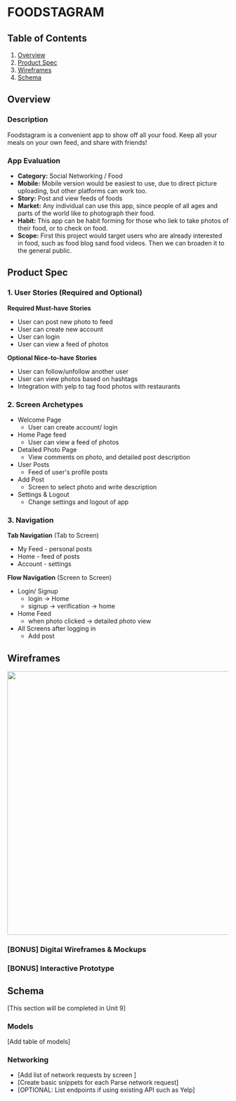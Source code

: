 # FOODSTAGRAM

## Table of Contents
1. [Overview](#Overview)
1. [Product Spec](#Product-Spec)
1. [Wireframes](#Wireframes)
2. [Schema](#Schema)

## Overview
### Description
Foodstagram is a convenient app to show off all your food. Keep all your meals on your own feed, and share with friends!

### App Evaluation
- **Category:** Social Networking / Food
- **Mobile:** Mobile version would be easiest to use, due to direct picture uploading, but other platforms can work too.
- **Story:** Post and view feeds of foods
- **Market:** Any individual can use this app, since people of all ages and parts of the world like to photograph their food.
- **Habit:** This app can be habit forming for those who liek to take photos of their food, or to check on food.
- **Scope:** First this project would target users who are already interested in food, such as food blog sand food videos. Then we can broaden it to the general public. 

## Product Spec

### 1. User Stories (Required and Optional)

**Required Must-have Stories**

* User can post new photo to feed
* User can create new account
* User can login
* User can view a feed of photos

**Optional Nice-to-have Stories**

* User can follow/unfollow another user
* User can view photos based on hashtags
* Integration with yelp to tag food photos with restaurants


### 2. Screen Archetypes

* Welcome Page
   * User can create account/ login
* Home Page feed
   * User can view a feed of photos
* Detailed Photo Page
    * View comments on photo, and detailed post description
* User Posts
    * Feed of user's profile posts
* Add Post
    * Screen to select photo and write description
* Settings & Logout
    * Change settings and logout of app

### 3. Navigation

**Tab Navigation** (Tab to Screen)

* My Feed - personal posts
* Home -  feed of posts
* Account - settings

**Flow Navigation** (Screen to Screen)

* Login/ Signup
   * login -> Home
   * signup -> verification -> home
* Home Feed
   * when photo clicked -> detailed photo view
* All Screens after logging in
    * Add post

## Wireframes
<img src="https://i.imgur.com/yGGDaZd.png
" width=600>




### [BONUS] Digital Wireframes & Mockups

### [BONUS] Interactive Prototype

## Schema
[This section will be completed in Unit 9]
### Models
[Add table of models]
### Networking
- [Add list of network requests by screen ]
- [Create basic snippets for each Parse network request]
- [OPTIONAL: List endpoints if using existing API such as Yelp]
